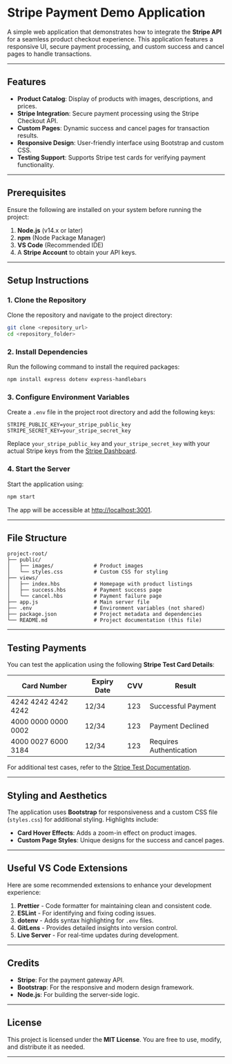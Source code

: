 
# Stripe Payment Demo Application

A simple web application that demonstrates how to integrate the **Stripe API** for a seamless product checkout experience. This application features a responsive UI, secure payment processing, and custom success and cancel pages to handle transactions.

---

## Features

- **Product Catalog**: Display of products with images, descriptions, and prices.
- **Stripe Integration**: Secure payment processing using the Stripe Checkout API.
- **Custom Pages**: Dynamic success and cancel pages for transaction results.
- **Responsive Design**: User-friendly interface using Bootstrap and custom CSS.
- **Testing Support**: Supports Stripe test cards for verifying payment functionality.

---

## Prerequisites

Ensure the following are installed on your system before running the project:

1. **Node.js** (v14.x or later)
2. **npm** (Node Package Manager)
3. **VS Code** (Recommended IDE)
4. A **Stripe Account** to obtain your API keys.

---

## Setup Instructions

### 1. Clone the Repository

Clone the repository and navigate to the project directory:

```bash
git clone <repository_url>
cd <repository_folder>
```

### 2. Install Dependencies

Run the following command to install the required packages:

```bash
npm install express dotenv express-handlebars 

```

### 3. Configure Environment Variables

Create a `.env` file in the project root directory and add the following keys:

```env
STRIPE_PUBLIC_KEY=your_stripe_public_key
STRIPE_SECRET_KEY=your_stripe_secret_key
```

Replace `your_stripe_public_key` and `your_stripe_secret_key` with your actual Stripe keys from the [Stripe Dashboard](https://dashboard.stripe.com).

### 4. Start the Server

Start the application using:

```bash
npm start 
```

The app will be accessible at [http://localhost:3001](http://localhost:3001).

---

## File Structure

```plaintext
project-root/
├── public/
│   ├── images/             # Product images
│   └── styles.css          # Custom CSS for styling
├── views/
│   ├── index.hbs           # Homepage with product listings
│   ├── success.hbs         # Payment success page
│   └── cancel.hbs          # Payment failure page
├── app.js                  # Main server file
├── .env                    # Environment variables (not shared)
├── package.json            # Project metadata and dependencies
└── README.md               # Project documentation (this file)
```

---

## Testing Payments

You can test the application using the following **Stripe Test Card Details**:

| **Card Number**        | **Expiry Date** | **CVV** | **Result**             |
|-------------------------|-----------------|---------|------------------------|
| 4242 4242 4242 4242     | 12/34           | 123     | Successful Payment     |
| 4000 0000 0000 0002     | 12/34           | 123     | Payment Declined       |
| 4000 0027 6000 3184     | 12/34           | 123     | Requires Authentication|

For additional test cases, refer to the [Stripe Test Documentation](https://stripe.com/docs/testing).

---

## Styling and Aesthetics

The application uses **Bootstrap** for responsiveness and a custom CSS file (`styles.css`) for additional styling. Highlights include:

- **Card Hover Effects**: Adds a zoom-in effect on product images.
- **Custom Page Styles**: Unique designs for the success and cancel pages.

---

## Useful VS Code Extensions

Here are some recommended extensions to enhance your development experience:

1. **Prettier** - Code formatter for maintaining clean and consistent code.
2. **ESLint** - For identifying and fixing coding issues.
3. **dotenv** - Adds syntax highlighting for `.env` files.
4. **GitLens** - Provides detailed insights into version control.
5. **Live Server** - For real-time updates during development.

---

## Credits

- **Stripe**: For the payment gateway API.
- **Bootstrap**: For the responsive and modern design framework.
- **Node.js**: For building the server-side logic.

---

## License

This project is licensed under the **MIT License**. You are free to use, modify, and distribute it as needed.

---
